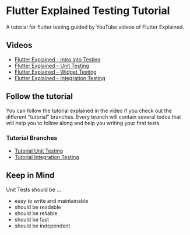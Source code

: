 # Flutter Explained Testing Tutorial

A tutorial for flutter testing guided by YouTube videos of Flutter Explained.

## Videos

- [Flutter Explained - Intro into Testing](https://youtu.be/AA4I10rG_x8)
- [Flutter Explained - Unit Testing](https://www.youtube.com/watch?v=C1kzJH8SiuE&)
- [Flutter Explained - Widget Testing](https://www.youtube.com/watch?v=pgMI5nmAem0)
- [Flutter Explained - Integration Testing](https://www.youtube.com/watch?v=WPEsnJgW99M&feature=youtu.be)

## Follow the tutorial
You can follow the tutorial explained in the video if you check out the different "tutorial" branches.
Every branch will contain several todos that will help you to follow along and help you writing your first tests.

### Tutorial Branches
- [Tutorial Unit Testing](https://github.com/md-weber/flutter_testing_tutorial/tree/unit_testing_tutorial)
- [Tutorial Integration Testing]()

## Keep in Mind
Unit Tests should be ...
- easy to write and maintainable
- should be readable
- should be reliable
- should be fast
- should be independent

